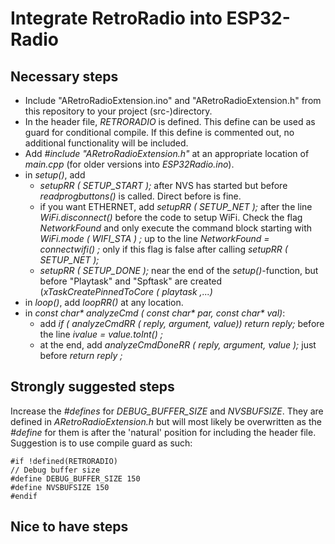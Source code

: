 # Integrate RetroRadio into ESP32-Radio
## Necessary steps
- Include "ARetroRadioExtension.ino" and "ARetroRadioExtension.h" from this repository to your project (src-)directory.
- In the header file, _RETRORADIO_ is defined. This define can be used as guard for conditional compile. If this define is commented out, no
  additional functionality will be included.
- Add _#include "ARetroRadioExtension.h"_ at an appropriate location of _main.cpp_ (for older versions into _ESP32Radio.ino_).
- in _setup()_, add
	- _setupRR ( SETUP_START );_ after NVS has started but before _readprogbuttons()_ is called. Direct before is fine.
	- if you want ETHERNET, add _setupRR ( SETUP_NET );_ after the line _WiFi.disconnect()_ before the code to setup WiFi. Check
	  the flag _NetworkFound_ and only execute the command block starting with _WiFi.mode ( WIFI_STA ) ;_ up to the line _NetworkFound = connectwifi() ;_
	  only if this flag is false after calling _setupRR ( SETUP_NET );_
	- _setupRR ( SETUP_DONE );_ near the end of the _setup()_-function, but before "Playtask" and "Spftask" are created (_xTaskCreatePinnedToCore ( 
	   playtask ,...)_
- in _loop()_, add _loopRR()_ at any location.
- in _const char* analyzeCmd ( const char* par, const char* val)_:
	- add _if ( analyzeCmdRR ( reply, argument, value)) return reply;_ before the line _ivalue = value.toInt() ;_
	- at the end, add _analyzeCmdDoneRR ( reply, argument, value );_ just before _return reply ;_

## Strongly suggested steps
Increase the _#defines_ for _DEBUG_BUFFER_SIZE_ and _NVSBUFSIZE_. They are defined in _ARetroRadioExtension.h_ but will most likely be overwritten as the
  _#define_ for them is after the 'natural' position for including the header file. Suggestion is to use compile guard as such:
```
#if !defined(RETRORADIO)
// Debug buffer size
#define DEBUG_BUFFER_SIZE 150
#define NVSBUFSIZE 150
#endif
```
## Nice to have steps


